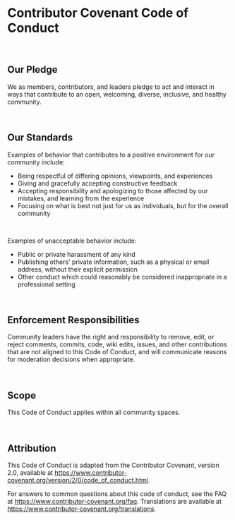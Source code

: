 
# Contributor Covenant Code of Conduct

<br/>

## Our Pledge

We as members, contributors, and leaders pledge to act and interact in ways that contribute to an open, welcoming, diverse, inclusive, and healthy community.

<br/>

## Our Standards

Examples of behavior that contributes to a positive environment for our community include:
- Being respectful of differing opinions, viewpoints, and experiences
- Giving and gracefully accepting constructive feedback
- Accepting responsibility and apologizing to those affected by our mistakes, and learning from the experience
- Focusing on what is best not just for us as individuals, but for the overall community

<br/>

Examples of unacceptable behavior include:
- Public or private harassment of any kind
- Publishing others' private information, such as a physical or email address, without their explicit permission
- Other conduct which could reasonably be considered inappropriate in a professional setting

<br/>

## Enforcement Responsibilities

Community leaders have the right and responsibility to remove, edit, or reject comments, commits, code, wiki edits, issues, and other contributions that are not aligned to this Code of Conduct, and will communicate reasons for moderation decisions when appropriate.

<br/>

## Scope

This Code of Conduct applies within all community spaces.

<br/>

## Attribution

This Code of Conduct is adapted from the Contributor Covenant, version 2.0, available at https://www.contributor-covenant.org/version/2/0/code_of_conduct.html.

For answers to common questions about this code of conduct, see the FAQ at https://www.contributor-covenant.org/faq. Translations are available at https://www.contributor-covenant.org/translations.
